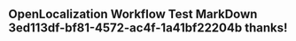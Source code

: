 <properties
ms.topic="hero-topic"
ms.test1="hero-topic"
ms.test2="test"/>


## OpenLocalization Workflow Test MarkDown 3ed113df-bf81-4572-ac4f-1a41bf22204b thanks!



<!--HONumber=Aug16_HO4-->



